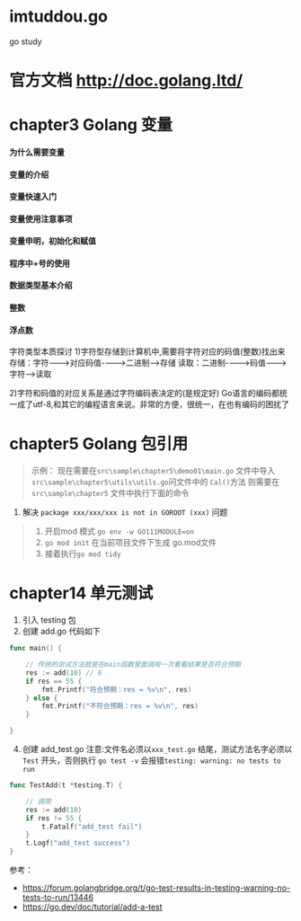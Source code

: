 # imtuddou.go
go study

#  官方文档 http://doc.golang.ltd/


# chapter3 Golang 变量
#### 为什么需要变量
#### 变量的介绍
#### 变量快速入门
#### 变量使用注意事项
#### 变量申明，初始化和赋值
#### 程序中+号的使用
#### 数据类型基本介绍
#### 整数
#### 浮点数
字符类型本质探讨
1)字符型存储到计算机中,需要将字符对应的码值(整数)找出来
    存储：字符--->对应码值---->二进制-->存储
    读取：二进制---->码值--->字符-->读取
    
2)字符和码值的对应关系是通过字符编码表决定的(是规定好)
Go语言的编码都统一成了utf-8,和其它的编程语言来说。非常的方便，很统一，在也有编码的困扰了


# chapter5 Golang 包引用
>示例：
现在需要在`src\sample\chapter5\demo01\main.go` 文件中导入 `src\sample\chapter5\utils\utils.go`问文件中的 `Cal()`方法 则需要在 `src\sample\chapter5` 文件中执行下面的命令

1. 解决  `package xxx/xxx/xxx is not in GOROOT (xxx)` 问题
> 1. 开启mod 模式 `go env -w GO111MODULE=on`
> 2. `go mod init` 在当前项目文件下生成 go.mod文件 
>3. 接着执行`go mod tidy`


# chapter14  单元测试
1. 引入 testing 包
2. 创建 add.go 代码如下
 
```go
func main() {

	// 传统的测试方法就是在main函数里面调用一次看看结果是否符合预期
	res := add(10) // 6
	if res == 55 {
		fmt.Printf("符合预期：res = %v\n", res)
	} else {
		fmt.Printf("不符合预期：res = %v\n", res)
	}

}

```

4. 创建 add_test.go 注意:文件名必须以```xxx_test.go``` 结尾，测试方法名字必须以```Test``` 开头，否则执行 ```go test -v``` 会报错```testing: warning: no tests to run```
```go
func TestAdd(t *testing.T) {

	// 调用
	res := add(10)
	if res != 55 {
		t.Fatalf("add_test fail")
	}
	t.Logf("add_test success")
}
```
参考：
+ https://forum.golangbridge.org/t/go-test-results-in-testing-warning-no-tests-to-run/13446
+ https://go.dev/doc/tutorial/add-a-test
